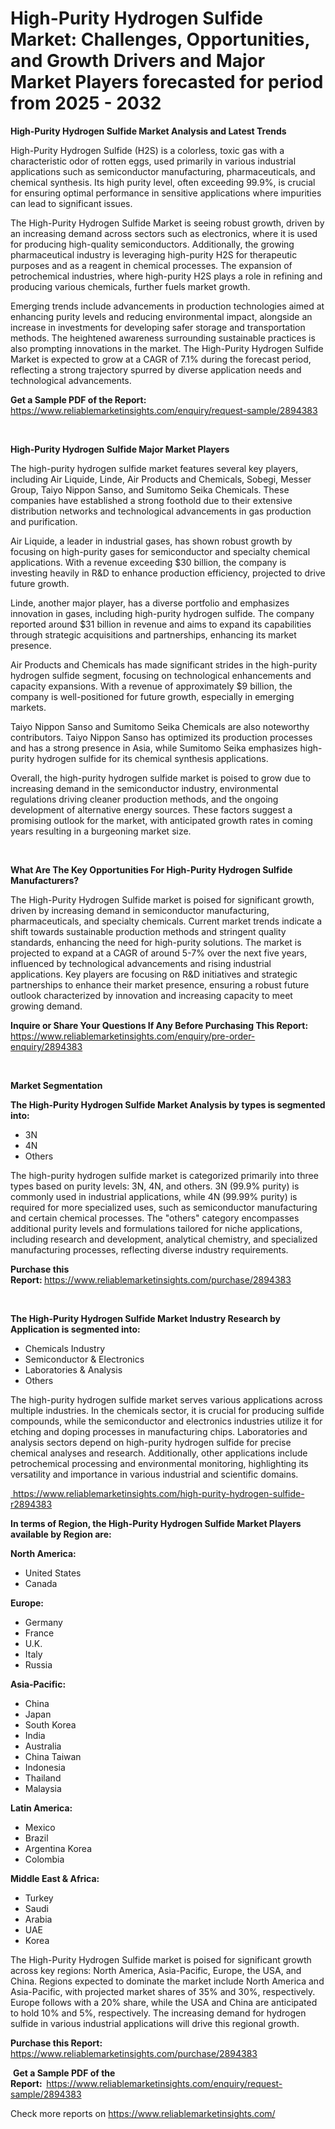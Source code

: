 <p><h1>High-Purity Hydrogen Sulfide Market: Challenges, Opportunities, and Growth Drivers and Major Market Players forecasted for period from 2025 - 2032</h1></p><p><strong>High-Purity Hydrogen Sulfide Market Analysis and Latest Trends</strong></p>
<p><p>High-Purity Hydrogen Sulfide (H2S) is a colorless, toxic gas with a characteristic odor of rotten eggs, used primarily in various industrial applications such as semiconductor manufacturing, pharmaceuticals, and chemical synthesis. Its high purity level, often exceeding 99.9%, is crucial for ensuring optimal performance in sensitive applications where impurities can lead to significant issues.</p><p>The High-Purity Hydrogen Sulfide Market is seeing robust growth, driven by an increasing demand across sectors such as electronics, where it is used for producing high-quality semiconductors. Additionally, the growing pharmaceutical industry is leveraging high-purity H2S for therapeutic purposes and as a reagent in chemical processes. The expansion of petrochemical industries, where high-purity H2S plays a role in refining and producing various chemicals, further fuels market growth.</p><p>Emerging trends include advancements in production technologies aimed at enhancing purity levels and reducing environmental impact, alongside an increase in investments for developing safer storage and transportation methods. The heightened awareness surrounding sustainable practices is also prompting innovations in the market. The High-Purity Hydrogen Sulfide Market is expected to grow at a CAGR of 7.1% during the forecast period, reflecting a strong trajectory spurred by diverse application needs and technological advancements.</p></p>
<p><strong>Get a Sample PDF of the Report:&nbsp;</strong> <a href="https://www.reliablemarketinsights.com/enquiry/request-sample/2894383?utm_campaign=1894&utm_medium=2&utm_source=Github&utm_content=ia&utm_term=15032025&utm_id=high-purity-hydrogen-sulfide">https://www.reliablemarketinsights.com/enquiry/request-sample/2894383</a></p>
<p>&nbsp;</p>
<p><strong>High-Purity Hydrogen Sulfide Major Market Players</strong></p>
<p><p>The high-purity hydrogen sulfide market features several key players, including Air Liquide, Linde, Air Products and Chemicals, Sobegi, Messer Group, Taiyo Nippon Sanso, and Sumitomo Seika Chemicals. These companies have established a strong foothold due to their extensive distribution networks and technological advancements in gas production and purification.</p><p>Air Liquide, a leader in industrial gases, has shown robust growth by focusing on high-purity gases for semiconductor and specialty chemical applications. With a revenue exceeding $30 billion, the company is investing heavily in R&D to enhance production efficiency, projected to drive future growth.</p><p>Linde, another major player, has a diverse portfolio and emphasizes innovation in gases, including high-purity hydrogen sulfide. The company reported around $31 billion in revenue and aims to expand its capabilities through strategic acquisitions and partnerships, enhancing its market presence.</p><p>Air Products and Chemicals has made significant strides in the high-purity hydrogen sulfide segment, focusing on technological enhancements and capacity expansions. With a revenue of approximately $9 billion, the company is well-positioned for future growth, especially in emerging markets.</p><p>Taiyo Nippon Sanso and Sumitomo Seika Chemicals are also noteworthy contributors. Taiyo Nippon Sanso has optimized its production processes and has a strong presence in Asia, while Sumitomo Seika emphasizes high-purity hydrogen sulfide for its chemical synthesis applications.</p><p>Overall, the high-purity hydrogen sulfide market is poised to grow due to increasing demand in the semiconductor industry, environmental regulations driving cleaner production methods, and the ongoing development of alternative energy sources. These factors suggest a promising outlook for the market, with anticipated growth rates in coming years resulting in a burgeoning market size.</p></p>
<p>&nbsp;</p>
<p><strong>What Are The Key Opportunities For High-Purity Hydrogen Sulfide Manufacturers?</strong></p>
<p><p>The High-Purity Hydrogen Sulfide market is poised for significant growth, driven by increasing demand in semiconductor manufacturing, pharmaceuticals, and specialty chemicals. Current market trends indicate a shift towards sustainable production methods and stringent quality standards, enhancing the need for high-purity solutions. The market is projected to expand at a CAGR of around 5-7% over the next five years, influenced by technological advancements and rising industrial applications. Key players are focusing on R&D initiatives and strategic partnerships to enhance their market presence, ensuring a robust future outlook characterized by innovation and increasing capacity to meet growing demand.</p></p>
<p><strong>Inquire or Share Your Questions If Any Before Purchasing This Report:</strong> <a href="https://www.reliablemarketinsights.com/enquiry/pre-order-enquiry/2894383?utm_campaign=1894&utm_medium=2&utm_source=Github&utm_content=ia&utm_term=15032025&utm_id=high-purity-hydrogen-sulfide">https://www.reliablemarketinsights.com/enquiry/pre-order-enquiry/2894383</a></p>
<p>&nbsp;</p>
<p><strong>Market Segmentation</strong></p>
<p><strong>The High-Purity Hydrogen Sulfide Market Analysis by types is segmented into:</strong></p>
<p><ul><li>3N</li><li>4N</li><li>Others</li></ul></p>
<p><p>The high-purity hydrogen sulfide market is categorized primarily into three types based on purity levels: 3N, 4N, and others. 3N (99.9% purity) is commonly used in industrial applications, while 4N (99.99% purity) is required for more specialized uses, such as semiconductor manufacturing and certain chemical processes. The "others" category encompasses additional purity levels and formulations tailored for niche applications, including research and development, analytical chemistry, and specialized manufacturing processes, reflecting diverse industry requirements.</p></p>
<p><strong>Purchase this Report:&nbsp;</strong><a href="https://www.reliablemarketinsights.com/purchase/2894383?utm_campaign=1894&utm_medium=2&utm_source=Github&utm_content=ia&utm_term=15032025&utm_id=high-purity-hydrogen-sulfide">https://www.reliablemarketinsights.com/purchase/2894383</a></p>
<p>&nbsp;</p>
<p><strong>The High-Purity Hydrogen Sulfide Market Industry Research by Application is segmented into:</strong></p>
<p><ul><li>Chemicals Industry</li><li>Semiconductor & Electronics</li><li>Laboratories & Analysis</li><li>Others</li></ul></p>
<p><p>The high-purity hydrogen sulfide market serves various applications across multiple industries. In the chemicals sector, it is crucial for producing sulfide compounds, while the semiconductor and electronics industries utilize it for etching and doping processes in manufacturing chips. Laboratories and analysis sectors depend on high-purity hydrogen sulfide for precise chemical analyses and research. Additionally, other applications include petrochemical processing and environmental monitoring, highlighting its versatility and importance in various industrial and scientific domains.</p></p>
<p><a href="https://www.reliablemarketinsights.com/high-purity-hydrogen-sulfide-r2894383?utm_campaign=1894&utm_medium=2&utm_source=Github&utm_content=ia&utm_term=15032025&utm_id=high-purity-hydrogen-sulfide">&nbsp;https://www.reliablemarketinsights.com/high-purity-hydrogen-sulfide-r2894383</a></p>
<p><strong>In terms of Region, the High-Purity Hydrogen Sulfide Market Players available by Region are:</strong></p>
<p>
    <p> <strong> North America: </strong>
        <ul>
            <li>United States</li>
            <li>Canada</li>
        </ul>
        </p> 
    <p> <strong> Europe: </strong>
        <ul>
            <li>Germany</li>
            <li>France</li>
            <li>U.K.</li>
            <li>Italy</li>
            <li>Russia</li>
        </ul>
        </p> 
    <p> <strong> Asia-Pacific: </strong>
        <ul>
            <li>China</li>
            <li>Japan</li>
            <li>South Korea</li>
            <li>India</li>
            <li>Australia</li>
            <li>China Taiwan</li>
            <li>Indonesia</li>
            <li>Thailand</li>
            <li>Malaysia</li>
        </ul>
        </p> 
    <p> <strong> Latin America: </strong>
        <ul>
            <li>Mexico</li>
            <li>Brazil</li>
            <li>Argentina Korea</li>
            <li>Colombia</li>
        </ul>
        </p> 
    <p> <strong> Middle East & Africa: </strong>
        <ul>
            <li>Turkey</li>
            <li>Saudi</li>
            <li>Arabia</li>
            <li>UAE</li>
            <li>Korea</li>
        </ul>
    </p>
    </p>
<p><p>The High-Purity Hydrogen Sulfide market is poised for significant growth across key regions: North America, Asia-Pacific, Europe, the USA, and China. Regions expected to dominate the market include North America and Asia-Pacific, with projected market shares of 35% and 30%, respectively. Europe follows with a 20% share, while the USA and China are anticipated to hold 10% and 5%, respectively. The increasing demand for hydrogen sulfide in various industrial applications will drive this regional growth.</p></p>
<p><strong>Purchase this Report: </strong><a href="https://www.reliablemarketinsights.com/purchase/2894383?utm_campaign=1894&utm_medium=2&utm_source=Github&utm_content=ia&utm_term=15032025&utm_id=high-purity-hydrogen-sulfide">https://www.reliablemarketinsights.com/purchase/2894383</a></p>
<p>&nbsp;<strong>Get a Sample PDF of the Report:&nbsp;&nbsp;</strong><a href="https://www.reliablemarketinsights.com/enquiry/request-sample/2894383?utm_campaign=1894&utm_medium=2&utm_source=Github&utm_content=ia&utm_term=15032025&utm_id=high-purity-hydrogen-sulfide">https://www.reliablemarketinsights.com/enquiry/request-sample/2894383</a></p>
<p><strong></strong></p>
<p>Check more reports on <a href="https://www.reliablemarketinsights.com/?utm_campaign=1894&utm_medium=2&utm_source=Github&utm_content=ia&utm_term=15032025&utm_id=high-purity-hydrogen-sulfide">https://www.reliablemarketinsights.com/</a></p>